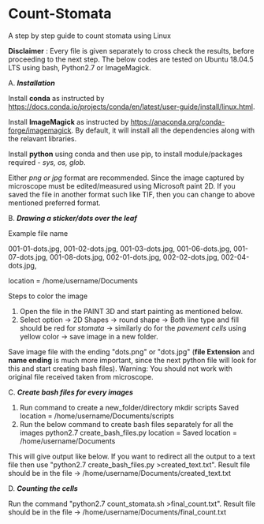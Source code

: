 # Count-Stomata

A step by step guide to count stomata using Linux

**Disclaimer** : Every file is given separately to cross check the results, before proceeding to the next step. The below codes are tested on Ubuntu 18.04.5 LTS using bash, Python2.7 or ImageMagick.

A. **_Installation_**

Install **conda** as instructed by https://docs.conda.io/projects/conda/en/latest/user-guide/install/linux.html. 

Install **ImageMagick** as instructed by https://anaconda.org/conda-forge/imagemagick. By default, it will install all the dependencies along with the relavant libraries.

Install **python** using conda and then use pip, to install module/packages required - _sys, os, glob_.

Either *png or jpg* format are recommended. Since the image captured by microscope must be edited/measured using Microsoft paint 2D. If you saved the file in another format such like TIF, then you can change to above mentioned preferred format.

B. **_Drawing a sticker/dots over the leaf_**

Example file name

001-01-dots.jpg,
001-02-dots.jpg,
001-03-dots.jpg,
001-06-dots.jpg,
001-07-dots.jpg,
001-08-dots.jpg,
002-01-dots.jpg,
002-02-dots.jpg,
002-04-dots.jpg,

location = /home/username/Documents

Steps to color the image
1. Open the file in the PAINT 3D and start painting as mentioned below.
2. Select option -> 2D Shapes -> round shape -> Both line type and fill should be red for _stomata_ -> similarly do for the _pavement cells_ using yellow color -> save image in a new folder. 

Save image file with the ending "dots.png" or "dots.jpg" (**file Extension** and **name ending** is much more important, since the next python file will look for this and start creating bash files). Warning: You should not work with original file received taken from microscope.

C. **_Create bash files for every images_**
1. Run command to create a new_folder/directory
    mkdir scripts
    Saved location = /home/username/Documents/scripts
2. Run the below command to create bash files separately for all the images
    python2.7 create_bash_files.py
    location = Saved location = /home/username/Documents

This will give output like below. If you want to redirect all the output to a text file then use "python2.7 create_bash_files.py >created_text.txt".
Result file should be in the file -> /home/username/Documents/created_text.txt

D. **_Counting the cells_**

Run the command "python2.7 count_stomata.sh >final_count.txt".
Result file should be in the file -> /home/username/Documents/final_count.txt
